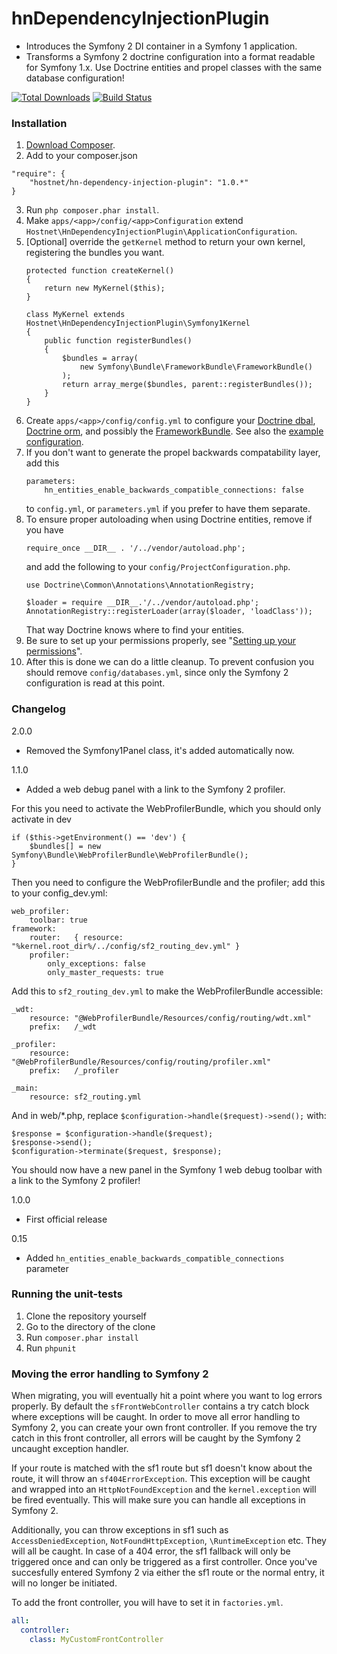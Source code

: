hnDependencyInjectionPlugin
===========================
- Introduces the Symfony 2 DI container in a Symfony 1 application.
- Transforms a Symfony 2 doctrine configuration into a format readable for Symfony 1.x.
  Use Doctrine entities and propel classes with the same database configuration!

[![Total Downloads](https://poser.pugx.org/hostnet/hn-dependency-injection-plugin/downloads.png)](https://packagist.org/packages/hostnet/hn-dependency-injection-plugin)
[![Build Status](https://travis-ci.org/hostnet/hnDependencyInjectionPlugin.svg?branch=master)](https://travis-ci.org/hostnet/hnDependencyInjectionPlugin)

### Installation
1. [Download Composer][1].
2. Add to your composer.json
  ```
  "require": {
      "hostnet/hn-dependency-injection-plugin": "1.0.*"
  }

  ```
3. Run ```php composer.phar install```.
4. Make ```apps/<app>/config/<app>Configuration``` extend ```Hostnet\HnDependencyInjectionPlugin\ApplicationConfiguration```.
5. [Optional] override the ```getKernel``` method to return your own kernel, registering the bundles you want.
   ```
   protected function createKernel()
   {
       return new MyKernel($this);
   }
   ```
   ```
   class MyKernel extends Hostnet\HnDependencyInjectionPlugin\Symfony1Kernel
   {
       public function registerBundles()
       {
           $bundles = array(
               new Symfony\Bundle\FrameworkBundle\FrameworkBundle()
           );
           return array_merge($bundles, parent::registerBundles());
       }
   }
   ```
6. Create ```apps/<app>/config/config.yml``` to
   configure your [Doctrine dbal](http://symfony.com/doc/current/reference/configuration/doctrine.html#doctrine-dbal-configuration),
   [Doctrine orm](http://symfony.com/doc/current/reference/configuration/doctrine.html#configuration-overview),
   and possibly the [FrameworkBundle](http://symfony.com/doc/current/reference/configuration/framework.html).
   See also the [example configuration](https://github.com/symfony/symfony-standard/blob/master/app/config/config.yml).
7. If you don't want to generate the propel backwards compatability layer, add this
   ```
   parameters:
       hn_entities_enable_backwards_compatible_connections: false
   ```
   to ```config.yml```, or ```parameters.yml``` if you prefer to have them separate.
8. To ensure proper autoloading when using Doctrine entities, remove if you have
   ```
   require_once __DIR__ . '/../vendor/autoload.php';
   ```
   and add the following to your ```config/ProjectConfiguration.php```.
   ```
   use Doctrine\Common\Annotations\AnnotationRegistry;

   $loader = require __DIR__.'/../vendor/autoload.php';
   AnnotationRegistry::registerLoader(array($loader, 'loadClass'));
   ```
   That way Doctrine knows where to find your entities.
9. Be sure to set up your permissions properly, see "[Setting up your permissions](http://symfony.com/doc/current/book/installation.html#configuration-and-setup)".
10. After this is done we can do a little cleanup. To prevent confusion you should remove ```config/databases.yml```, since only the Symfony 2 configuration is read at this point.

### Changelog

2.0.0
- Removed the Symfony1Panel class, it's added automatically now.

1.1.0
- Added a web debug panel with a link to the Symfony 2 profiler.

For this you need to activate the WebProfilerBundle, which you should only activate in dev
```
if ($this->getEnvironment() == 'dev') {
    $bundles[] = new Symfony\Bundle\WebProfilerBundle\WebProfilerBundle();
}
```

Then you need to configure the WebProfilerBundle and the profiler; add this to your config_dev.yml:
```
web_profiler:
    toolbar: true
framework:
    router:   { resource: "%kernel.root_dir%/../config/sf2_routing_dev.yml" }
    profiler:
        only_exceptions: false
        only_master_requests: true
```

Add this to ```sf2_routing_dev.yml``` to make the WebProfilerBundle accessible:
```
_wdt:
    resource: "@WebProfilerBundle/Resources/config/routing/wdt.xml"
    prefix:   /_wdt

_profiler:
    resource: "@WebProfilerBundle/Resources/config/routing/profiler.xml"
    prefix:   /_profiler

_main:
    resource: sf2_routing.yml
```

And in web/*.php, replace ```$configuration->handle($request)->send();``` with:
```
$response = $configuration->handle($request);
$response->send();
$configuration->terminate($request, $response);
```

You should now have a new panel in the Symfony 1 web debug toolbar with a link to the Symfony 2 profiler!

1.0.0
- First official release

0.15
- Added ```hn_entities_enable_backwards_compatible_connections``` parameter

### Running the unit-tests

1. Clone the repository yourself
2. Go to the directory of the clone
3. Run ```composer.phar install```
4. Run ```phpunit```



### Moving the error handling to Symfony 2

When migrating, you will eventually hit a point where you want to log
errors properly. By default the `sfFrontWebController` contains a try
catch block where exceptions will be caught. In order to move all error
handling to Symfony 2, you can create your own front controller. If you
remove the try catch in this front controller, all errors will
be caught by the Symfony 2 uncaught exception handler.

If your route is matched with the sf1 route but sf1 doesn't know about the
route, it will throw an `sf404ErrorException`. This exception will be caught
and wrapped into an `HttpNotFoundException` and the `kernel.exception` will
be fired eventually. This will make sure you can handle all exceptions in
Symfony 2.

Additionally, you can throw exceptions in sf1 such as `AccessDeniedException`,
`NotFoundHttpException`, `\RuntimeException` etc. They will all be caught. In
case of a 404 error, the sf1 fallback will only be triggered once and can only
be triggered as a first controller. Once you've succesfully entered Symfony 2
via either the sf1 route or the normal entry, it will no longer be initiated.

To add the front controller, you will have to set it in `factories.yml`.
```yml
all:
  controller:
    class: MyCustomFrontController
```

[1]: http://getcomposer.org/doc/00-intro.md
